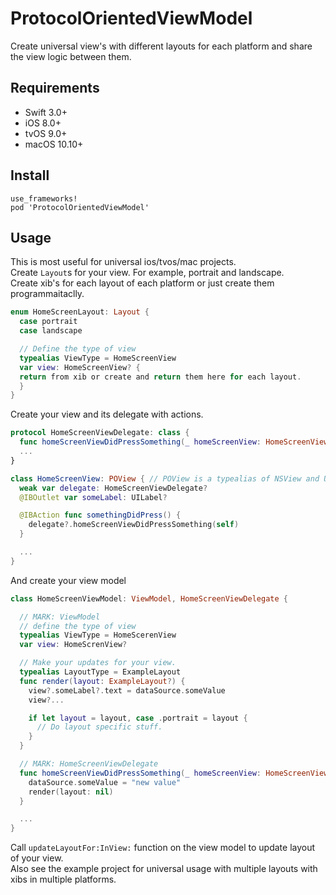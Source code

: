 ProtocolOrientedViewModel
===

Create universal view's with different layouts for each platform and share the view logic between them.

Requirements
----

- Swift 3.0+
- iOS 8.0+
- tvOS 9.0+
- macOS 10.10+

Install
----

```
use_frameworks!
pod 'ProtocolOrientedViewModel'
```

Usage
----

This is most useful for universal ios/tvos/mac projects.  
Create `Layout`s for your view. For example, portrait and landscape.  
Create xib's for each layout of each platform or just create them programmaitaclly.

``` swift
enum HomeScreenLayout: Layout {
  case portrait
  case landscape

  // Define the type of view
  typealias ViewType = HomeScreenView
  var view: HomeScreenView? {
  return from xib or create and return them here for each layout.
  }
}
```

Create your view and its delegate with actions.

``` swift
protocol HomeScreenViewDelegate: class {
  func homeScreenViewDidPressSomething(_ homeScreenView: HomeScreenView)
  ...
}

class HomeScreenView: POView { // POView is a typealias of NSView and UIView for sharing view.
  weak var delegate: HomeScreenViewDelegate?
  @IBOutlet var someLabel: UILabel?

  @IBAction func somethingDidPress() {
    delegate?.homeScreenViewDidPressSomething(self)
  }

  ...
}
```

And create your view model

``` swift
class HomeScreenViewModel: ViewModel, HomeScreenViewDelegate {

  // MARK: ViewModel
  // define the type of view
  typealias ViewType = HomeScerenView
  var view: HomeScrenView?

  // Make your updates for your view.
  typealias LayoutType = ExampleLayout
  func render(layout: ExampleLayout?) {
    view?.someLabel?.text = dataSource.someValue
    view?...

    if let layout = layout, case .portrait = layout {
      // Do layout specific stuff.
    }
  }

  // MARK: HomeScreenViewDelegate
  func homeScreenViewDidPressSomething(_ homeScreenView: HomeScreenView) {
    dataSource.someValue = "new value"
    render(layout: nil)	
  }

  ...
}
```

Call `updateLayoutFor:InView:` function on the view model to update layout of your view.  
Also see the example project for universal usage with multiple layouts with xibs in multiple platforms.
